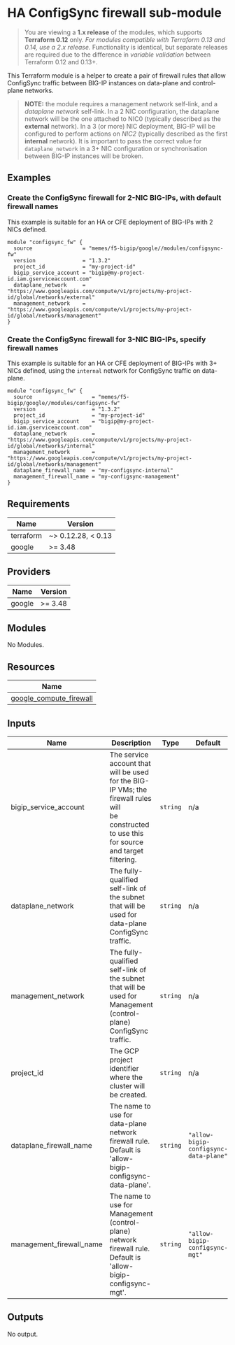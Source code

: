 # HA ConfigSync firewall sub-module

> You are viewing a **1.x release** of the modules, which supports
> **Terraform 0.12** only. *For modules compatible with Terraform 0.13 and 0.14,
> use a 2.x release.* Functionality is identical, but separate releases are required
> due to the difference in *variable validation* between Terraform 0.12 and 0.13+.

This Terraform module is a helper to create a pair of firewall rules that allow
ConfigSync traffic between BIG-IP instances on data-plane and control-plane
networks.

<!-- spell-checker: ignore dataplane -->
> **NOTE:** the module requires a management network self-link, and a
> *dataplane network* self-link. In a 2 NIC configuration, the dataplane network
> will be the one attached to NIC0 (typically described as the **external**
> network). In a 3 (or more) NIC deployment, BIG-IP will be configured to perform
> actions on *NIC2* (typically described as the first **internal** network). It
> is important to pass the correct value for `dataplane_network` in a 3+ NIC
> configuration or synchronisation between BIG-IP instances will be broken.

## Examples

### Create the ConfigSync firewall for 2-NIC BIG-IPs, with default firewall names

<!-- spell-checker: ignore NICs -->
This example is suitable for an HA or CFE deployment of BIG-IPs with 2 NICs
defined.

<!-- spell-checker: disable -->
```hcl
module "configsync_fw" {
  source                = "memes/f5-bigip/google//modules/configsync-fw"
  version               = "1.3.2"
  project_id            = "my-project-id"
  bigip_service_account = "bigip@my-project-id.iam.gserviceaccount.com"
  dataplane_network     = "https://www.googleapis.com/compute/v1/projects/my-project-id/global/networks/external"
  management_network    = "https://www.googleapis.com/compute/v1/projects/my-project-id/global/networks/management"
}
```
<!-- spell-checker: enable -->

### Create the ConfigSync firewall for 3-NIC BIG-IPs, specify firewall names

This example is suitable for an HA or CFE deployment of BIG-IPs with 3+ NICs
defined, using the `internal` network for ConfigSync traffic on data-plane.

<!-- spell-checker: disable -->
```hcl
module "configsync_fw" {
  source                   = "memes/f5-bigip/google//modules/configsync-fw"
  version                  = "1.3.2"
  project_id               = "my-project-id"
  bigip_service_account    = "bigip@my-project-id.iam.gserviceaccount.com"
  dataplane_network        = "https://www.googleapis.com/compute/v1/projects/my-project-id/global/networks/internal"
  management_network       = "https://www.googleapis.com/compute/v1/projects/my-project-id/global/networks/management"
  dataplane_firewall_name  = "my-configsync-internal"
  management_firewall_name = "my-configsync-management"
}
```
<!-- spell-checker: enable -->

<!-- spell-checker:ignore markdownlint bigip configsync -->
<!-- markdownlint-disable MD033 MD034 -->
<!-- BEGINNING OF PRE-COMMIT-TERRAFORM DOCS HOOK -->
## Requirements

| Name | Version |
|------|---------|
| terraform | ~> 0.12.28, < 0.13 |
| google | >= 3.48 |

## Providers

| Name | Version |
|------|---------|
| google | >= 3.48 |

## Modules

No Modules.

## Resources

| Name |
|------|
| [google_compute_firewall](https://registry.terraform.io/providers/hashicorp/google/3.48/docs/resources/compute_firewall) |

## Inputs

| Name | Description | Type | Default | Required |
|------|-------------|------|---------|:--------:|
| bigip\_service\_account | The service account that will be used for the BIG-IP VMs; the firewall rules will<br>be constructed to use this for source and target filtering. | `string` | n/a | yes |
| dataplane\_network | The fully-qualified self-link of the subnet that will be used for data-plane<br>ConfigSync traffic. | `string` | n/a | yes |
| management\_network | The fully-qualified self-link of the subnet that will be used for Management<br>(control-plane) ConfigSync traffic. | `string` | n/a | yes |
| project\_id | The GCP project identifier where the cluster will be created. | `string` | n/a | yes |
| dataplane\_firewall\_name | The name to use for data-plane network firewall rule. Default is<br>'allow-bigip-configsync-data-plane'. | `string` | `"allow-bigip-configsync-data-plane"` | no |
| management\_firewall\_name | The name to use for Management (control-plane) network firewall rule. Default is<br>'allow-bigip-configsync-mgt'. | `string` | `"allow-bigip-configsync-mgt"` | no |

## Outputs

No output.
<!-- END OF PRE-COMMIT-TERRAFORM DOCS HOOK -->
<!-- markdownlint-enable MD033 MD034 -->
